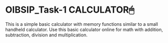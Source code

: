 # OIBSIP_Task-1 CALCULATOR🖱
This is a simple basic calculator with memory functions similar to a small handheld calculator. Use this basic calculator online for math with addition, subtraction, division and multiplication. 
